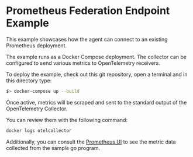 # Prometheus Federation Endpoint Example

This example showcases how the agent can connect to an existing Prometheus deployment.

The example runs as a Docker Compose deployment. The collector can be configured to send various metrics to OpenTelemetry receivers.

To deploy the example, check out this git repository, open a terminal and in this directory type:
```bash
$> docker-compose up --build
```

Once active, metrics will be scraped and sent to the standard output of the OpenTelemetry Collector.

You can review them with the following command:
```bash
docker logs otelcollector
```

Additionally, you can consult the [Prometheus UI](http://localhost:9090) to see the metric data collected from the sample go program.
